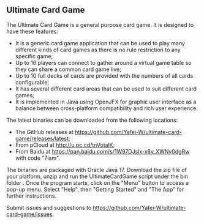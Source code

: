 ## Ultimate Card Game

The Ultimate Card Game is a general purpose card game.  It is designed to have these features:

- It is a generic card game application that can be used to play many different kinds of card games as there is no rule restriction to any specific game;
- Up to 16 players can connect to gather around a virtual game table so they can share a common card game live;
- Up to 10 full decks of cards are provided with the numbers of all cards configurable;
- It has several different card areas that can be used to suit different card games;
- It is implemented in Java using OpenJFX for graphic user interface as a balance between cross-platform compatibility and rich user experience.

The latest binaries can be downloaded from the following locations:
- The GitHub releases at https://github.com/Yafei-W/ultimate-card-game/releases/latest;
- From pCloud at http://u.pc.cd/tnVotalK;
- From Baidu at https://pan.baidu.com/s/1W97DJslx-x6v_XWNy0dgRw with code "7iam".

The binaries are packaged with Oracle Java 17. Download the zip file of your platform, unzip and run the UltimateCardGame script under the bin folder . Once the program starts, click on the "Menu" button to access a pop-up menu. Select "Help", then "Getting Started" and "The App" for further instructions. 

Submit issues and suggestions to https://github.com/Yafei-W/ultimate-card-game/issues.
